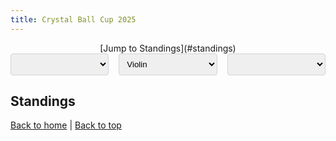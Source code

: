 ```yaml
---
title: Crystal Ball Cup 2025
---
```


<center>[Jump to Standings](#standings)</center>

<meta name="viewport" content="width=device-width, initial-scale=1">
<link rel="preconnect" href="https://fonts.googleapis.com">
<link rel="preconnect" href="https://fonts.gstatic.com" crossorigin>

<script src="https://cdn.plot.ly/plotly-3.0.3.min.js"></script>
<script src="https://d3js.org/d3.v7.min.js"></script>
<style>

.dropdowns-container {
    display: flex;
    gap: 1rem; /* Space between dropdowns */
    margin-bottom: 1rem;
    flex-wrap: wrap; /* Allow wrapping on smaller screens if needed */
}

.dropdowns-container select {
    flex: 1; /* Distribute space equally among dropdowns */
    min-width: 150px; /* Ensure a minimum width for readability */
}

select {
    padding: 0.5rem;
    border: 1px solid #ced4da;
    border-radius: 0.25rem;
}

#plot {
    width: 100%;
}

.plot-row {
    display: flex;
    align-items: center;
    margin-bottom: 1rem;
}

.plot-label {
    width: 150px;
    padding-right: 1rem;
}

.plot-outcome {
    width: 80px;
    font-weight: bold;
    text-align: center;
    padding-right: 1rem;
}

.outcome-chip {
    display: inline-block;
    padding: 0.2em 0.6em;
    border-radius: 1em;
    font-size: 0.8em;
    text-align: center;
    white-space: nowrap;
    vertical-align: middle;
    line-height: 1;
}

.outcome-pending .outcome-chip {
    background-color: rgba(128, 128, 128, 0.2);
    color: rgba(128, 128, 128, 0.8);
}

.outcome-yes .outcome-chip {
    background-color: rgba(0, 128, 0, 0.2);
    color: green;
}

.outcome-no .outcome-chip {
    background-color: rgba(255, 0, 0, 0.2);
    color: red;
}

.plot-container {
    width: calc(100% - 230px); /* 150px for label + 80px for outcome */
}

.all-dropdowns-container {
    display: flex;
    gap: 1rem;
    margin-bottom: 1rem;
    flex-wrap: wrap; /* Allow wrapping on smaller screens */
}

.all-dropdowns-container select {
    flex: 1; /* Distribute space equally */
    min-width: 150px; /* Ensure a minimum width for readability */
    max-width: 300px;
}

@media (max-width: 600px) {
    .plot-row {
        flex-direction: column;
        align-items: flex-start;
    }

    .plot-label {
        width: 100%;
        padding-right: 0;
        margin-bottom: 0.5rem;
        font-weight: bold;
    }

    .plot-container {
        width: 100%;
    }
}
</style>

<div class="all-dropdowns-container">
<select id="question-dropdown"></select>
<select id="plot-type-dropdown">
    <option value="violin">Violin</option>
    <option value="cdf">CDF</option>
</select>
<select id="email-dropdown"></select>
</div>
<div id="question-description" style="margin-top: 1rem; font-style: italic;"></div>
<div id="plot"></div>

## Standings

<div id="standings-table-container"></div>
<script src="main.js"></script>

[Back to home](../) | [Back to top](#title-block-header)